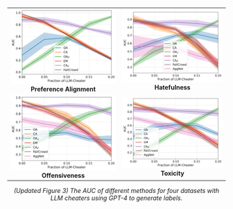 <table>
  <tr>
    <td align="center">
      <img src="detect_preference_gpt4_updated.png" alt="Preference Alignment" width="700"><br>
      <strong>Preference Alignment</strong>
    </td>
    <td align="center">
      <img src="detect_hateful_gpt4_updated.png" alt="Hatefulness" width="700"><br>
      <strong>Hatefulness</strong>
    </td>
  </tr>
  <tr>
    <td align="center">
      <img src="detect_offensive_gpt4_updated.png" alt="Offensiveness" width="700"><br>
      <strong>Offensiveness</strong>
    </td>
    <td align="center">
      <img src="detect_toxic_gpt4_updated.png" alt="Toxicity" width="700"><br>
      <strong>Toxicity</strong>
    </td>
  </tr>
</table>

<p align="center"><em>(Updated Figure 3) The AUC of different methods for four datasets with LLM cheaters using GPT-4 to generate labels.</em></p>
